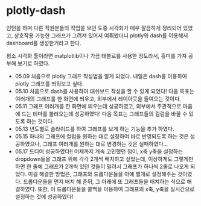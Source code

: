 # plotly-dash

인턴을 하며 다른 직원분들의 작업을 보던 도중 시각화가 매우 깔끔하게 정리되어 있었고, 상호작용 가능한 그래프가 그려져 있어서 여쭤봤더니 plotly와 dash를 이용해서 dashboard를 생성한거라고 한다.


평소 시각화 툴이라면 matplotlib이나 가끔 태블로를 사용한 정도라서, 흥미를 가져 공부해 보기로 하였다.  


* 05.09 처음으로 plotly 그래프 작성법을 알게 되었다. 내일은 dash를 이용하여 plotly 그래프를 띄워보고 싶다.  
* 05.10 처음으로 dash를 사용하여 대쉬보드 작성을 할 수 있게 되었다! 다음 목표는 여러개의 그래프를 한 화면에 띄우고, 외부에서 레이아웃을 들여오는 것이다.  
* 05.11 그래프 여러개를 한 화면에 띄우는데 성공하였고, 외부에서 주관적으로 마음에 드는 테마를 불러오는데 성공하였다! 다음 목표는 그래프들의 컬럼을 바꿀 수 있도록 하는 것이다.  
* 05.13 년도별로 슬라이드를 하여 그래프를 보게 하는 기능을 추가 하였다.
* 05.15 하나의 그래프에 컬럼을 원하는 대로 설정하여 바로 반영되도록 하는 것은 성공하였으나, 그래프 여러개를 원하는 대로 변경하는 것은 실패하였다...
* 05.17 드디어 성공하였다!! 어제까지 계속 고민했던 점이, x축 y축을 설정하는 dropdown들을 그래프 위에 각각 2개씩 배치하고 싶었는데, 이상하게도 그렇게만 하면 한 줄에 그래프가 2개씩 있던 것들이 밀려서 그래프가 하나씩 2줄로 나오게 되었다. 이걸 해결한 방법은, 그래프와 드롭다운들을 아예 별개로 설정해주는 것이였다. 드롭다운들을 먼저 배치 해 준뒤, 그 아래에 또 그래프들을 배치하는 식으로 해결하였다. 또한, 이 드롭다운들을 콜백을 이용하여 그래프의 x축, y축을 실시간으로 설정하는 것에 성공하였다!
